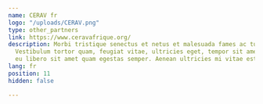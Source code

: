 ```yaml
---
name: CERAV fr
logo: "/uploads/CERAV.png"
type: other_partners
link: https://www.ceravafrique.org/
description: Morbi tristique senectus et netus et malesuada fames ac turpis egestas.
  Vestibulum tortor quam, feugiat vitae, ultricies eget, tempor sit amet, ante. Donec
  eu libero sit amet quam egestas semper. Aenean ultricies mi vitae est.
lang: fr
position: 11
hidden: false

---
```

